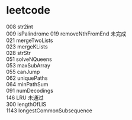 # leetcode

008 str2int  
009 isPalindrome
019 removeNthFromEnd  未完成  
021 mergeTwoLists  
023 mergeKLists  
028 strStr  
051 solveNQueens  
053 maxSubArray  
055 canJump  
062 uniquePaths  
064 minPathSum  
091 numDecodings  
146 LRU 未通过  
300 lengthOfLIS  
1143 longestCommonSubsequence  
